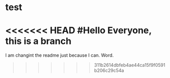 # test

<<<<<<< HEAD
#Hello Everyone, this is a branch
=======
I am changint the readme just because I can. Word.
>>>>>>> 311b2614dbfeb4ae44ca15f9f0591b206c29c54a
